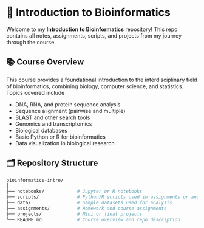 # 🧬 Introduction to Bioinformatics

Welcome to my **Introduction to Bioinformatics** repository! This repo contains all notes, assignments, scripts, and projects from my journey through the course.

## 📚 Course Overview

This course provides a foundational introduction to the interdisciplinary field of bioinformatics, combining biology, computer science, and statistics. Topics covered include

- DNA, RNA, and protein sequence analysis
- Sequence alignment (pairwise and multiple)
- BLAST and other search tools
- Genomics and transcriptomics
- Biological databases
- Basic Python or R for bioinformatics
- Data visualization in biological research

## 🗂️ Repository Structure

```bash
bioinformatics-intro/
│
├── notebooks/            # Jupyter or R notebooks
├── scripts/              # Python/R scripts used in assignments or analysis
├── data/                 # Sample datasets used for analysis
├── assignments/          # Homework and course assignments
├── projects/             # Mini or final projects
└── README.md             # Course overview and repo description
